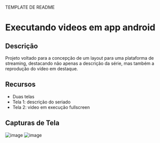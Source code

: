 TEMPLATE DE README

# Executando videos em app android

## Descrição

Projeto voltado para a concepção de um layout para uma plataforma de streaming, destacando não apenas a descrição da série, mas também a reprodução do vídeo em destaque.
## Recursos

- Duas telas
- Tela 1: descrição do seriado
- Tela 2: video em execução fullscreen

## Capturas de Tela

![image](https://github.com/AnnaKarolineNunes/ExecutandoVideos/assets/101477642/9d6d3645-9d6d-4abc-996c-8fc9aa75e0d4)
![image](https://github.com/AnnaKarolineNunes/ExecutandoVideos/assets/101477642/70c8f1ab-10a6-40a9-a690-a99d3f7a14d7)

